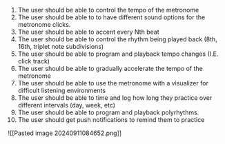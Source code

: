 1. The user should be able to control the tempo of the metronome
2. The user should be able to to have different sound options for the metronome clicks.
3. The user should be able to accent every Nth beat
4. The user should be able to control the rhythm being played back (8th, 16th, triplet note subdivisions)
5. The user should be able to program and playback tempo changes (I.E. click track)
6. The user should be able to gradually accelerate the tempo of the metronome
7. The user should be able to use the metronome with a visualizer for difficult listening environments
8. The user should be able to time and log how long they practice over different intervals (day, week, etc)
9. The user should be able to program and playback polyrhythms.
10. The user should get push notifications to remind them to practice

![[Pasted image 20240911084652.png]]
